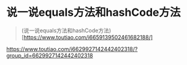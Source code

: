 #  说一说equals方法和hashCode方法


> (说一说equals方法和hashCode方法)[https://www.toutiao.com/i6659139502461682188/]

https://www.toutiao.com/i6629927142442402318/?group_id=6629927142442402318